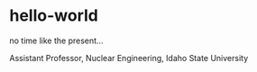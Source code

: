 # hello-world
no time like the present...

Assistant Professor, Nuclear Engineering, Idaho State University
